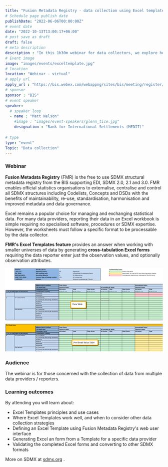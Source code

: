 ```yaml
---
title: "Fusion Metadata Registry - data collection using Excel templates"
# Schedule page publish date
publishDate: "2022-06-06T00:00:00Z"
# event date
date: "2022-10-13T13:00:17+06:00"
# post save as draft
draft: false
# meta description
description : "In this 1h30m webinar for data collectors, we explore how FMR's Excel Templates feature helps to simplify and streamline the data collection process."
# Event image
image: "images/events/exceltemplate.jpg"
# location
location: "Webinar - virtual"
# apply url
apply_url : "https://bis.webex.com/webappng/sites/bis/meeting/register/241cd8d0845f4e49a78d75e466d23296?ticket=4832534b00000005358457391c7985f0130987ba90db1eaafaa25023ce308dfcc4983e52c74f8001&timestamp=1657873146037"
# sponsor
sponsor : "BIS"
# event speaker
speaker:
  # speaker loop
  - name : "Matt Nelson"
    #image : "images/event-speakers/glenn_tice.jpg"
    designation : "Bank for International Settlements (MEDIT)"

# type
type: "event"
Topic: "Data collection"
---
```


### Webinar

**Fusion Metadata Registry** (FMR) is the free to use SDMX structural metadata registry from the BIS supporting EDI, SDMX 2.0, 2.1 and 3.0. FMR enables official statistics organisations to externalise, centralise and control all SDMX structures including Codelists, Concepts and DSDs with the benefits of maintainability, re-use, standardisation, harmonisation and improved metadata and data governance.

Excel remains a popular choice for managing and exchanging statistical data. For many data providers, reporting their data in an Excel workbook is simple requiring no specialised software, procedures or SDMX expertise. However, the worksheets must follow a specific format to be processable by the data collector. 

**FMR's Excel Templates feature** provides an answer when working with smaller universes of data by generating  **cross-tabulation Excel forms** requiring the data reporter enter just the observation values, and optionally observation attributes. 

![Excel Templates make use of colour to indicate attributes like confidentiality status](exceltemplateexample.png)

### Audience
The webinar is for those concerned with the collection of data from multiple data providers / reporters.

### Learning outcomes
By attending you will learn about:
- Excel Templates principles and use cases
- Where Excel Templates work well, and when to consider other data collection strategies
- Defining an Excel Template using Fusion Metadata Registry's web user interface
- Generating Excel an form from a Template for a specific data provider
- Validating the completed Excel forms and converting to other SDMX formats

More on SDMX at [sdmx.org](https://sdmx.org) .